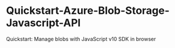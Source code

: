 # Quickstart-Azure-Blob-Storage-Javascript-API
Quickstart: Manage blobs with JavaScript v10 SDK in browser
